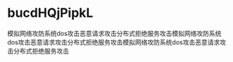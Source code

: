 # bucdHQjPipkL
模拟网络攻防系统dos攻击恶意请求攻击分布式拒绝服务攻击模拟网络攻防系统dos攻击恶意请求攻击分布式拒绝服务攻击模拟网络攻防系统dos攻击恶意请求攻击分布式拒绝服务攻击
